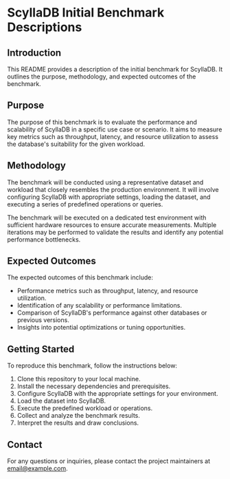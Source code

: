# ScyllaDB Initial Benchmark Descriptions

## Introduction

This README provides a description of the initial benchmark for ScyllaDB. It outlines the purpose, methodology, and expected outcomes of the benchmark.

## Purpose

The purpose of this benchmark is to evaluate the performance and scalability of ScyllaDB in a specific use case or scenario. It aims to measure key metrics such as throughput, latency, and resource utilization to assess the database's suitability for the given workload.

## Methodology

The benchmark will be conducted using a representative dataset and workload that closely resembles the production environment. It will involve configuring ScyllaDB with appropriate settings, loading the dataset, and executing a series of predefined operations or queries.

The benchmark will be executed on a dedicated test environment with sufficient hardware resources to ensure accurate measurements. Multiple iterations may be performed to validate the results and identify any potential performance bottlenecks.

## Expected Outcomes

The expected outcomes of this benchmark include:

- Performance metrics such as throughput, latency, and resource utilization.
- Identification of any scalability or performance limitations.
- Comparison of ScyllaDB's performance against other databases or previous versions.
- Insights into potential optimizations or tuning opportunities.

## Getting Started

To reproduce this benchmark, follow the instructions below:

1. Clone this repository to your local machine.
2. Install the necessary dependencies and prerequisites.
3. Configure ScyllaDB with the appropriate settings for your environment.
4. Load the dataset into ScyllaDB.
5. Execute the predefined workload or operations.
6. Collect and analyze the benchmark results.
7. Interpret the results and draw conclusions.

## Contact

For any questions or inquiries, please contact the project maintainers at [email@example.com](mailto:email@example.com).
